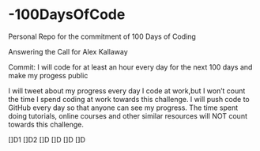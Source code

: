 # -100DaysOfCode
Personal Repo for the commitment of 100 Days of Coding

Answering the Call for Alex Kallaway

Commit:
I will code for at least an hour every day for the next 100 days and make my progess public

I will tweet about my progress every day
I code at work,but I won’t count the time I spend coding at work towards this challenge.
I will push code to GitHub every day so that anyone can see my progress. 
The time spent doing tutorials, online courses and other similar resources will NOT count towards this challenge. 

[]D1
[]D2
[]D
[]D
[]D
[]D
